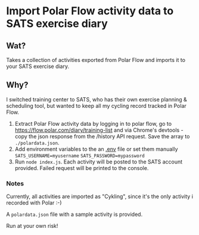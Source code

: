 # Import Polar Flow activity data to SATS exercise diary

## Wat?
Takes a collection of activities exported from Polar Flow and imports it to your SATS exercise diary.

## Why?
I switched training center to SATS, who has their own exercise planning & scheduling tool, but wanted to keep all my cycling record tracked in Polar Flow.

1. Extract Polar Flow activity data by logging in to polar flow, go to https://flow.polar.com/diary/training-list and via Chrome's devtools - copy the json response from the /history API request. Save the array to ```./polardata.json```.
2. Add environment variables to the an [.env](https://github.com/motdotla/dotenv) file or set them manually
```SATS_USERNAME=myusername```
```SATS_PASSWORD=mypassword```
3. Run ```node index.js```. Each activity will be posted to the SATS account provided. Failed request will be printed to the console.

### Notes
Currently, all activities are imported as "Cykling", since it's the only activity i recorded with Polar :-)

A ```polardata.json``` file with a sample activity is provided.

Run at your own risk!